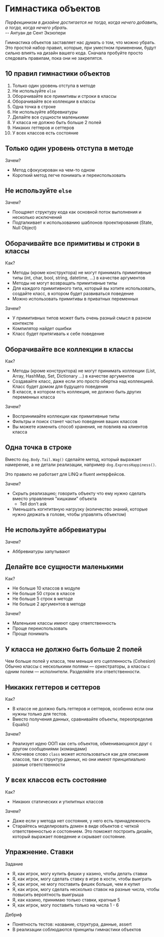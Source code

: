 # Гимнастика объектов

*Перфекцинизм в дизайне достигается не тогда, когда нечего добавить, а тогда, когда нечего убрать.*  
-- Антуан де Сент Экзюпери

Гимнастика объектов заставляет нас думать о том, что можно убрать.
Это простой набор правил, которые, при уместном применении, будут сильно влиять на дизайн вашего кода. Сначала пробуйте просто следовать правилам, пока они не закрепятся.

## 10 правил гимнастики объектов
1. Только один уровень отступа в методе
2. Не используйте `else`
3. Оборачивайте все примитивы и строки в классы
4. Оборачивайте все коллекции в классы
5. Одна точка в строке
6. Не используйте аббревиатуры
7. Делайте все сущности маленькими
8. У класса не должно быть больше 2 полей
9. Никаких геттеров и сеттеров
10. У всех классов есть состояние

## Только один уровень отступа в методе
Зачем?
- Метод сфокусирован на чем-то одном
- Короткий метод легче понимать и переиспользовать

## Не используйте `else`
Зачем? 
- Поощряет структуру кода как основной поток выполнения и несколько исключений
- Подталкивает к использованию шаблонов проектирования (State, Null Object)

## Оборачивайте все примитивы и строки в классы
Как?
- Методы (кроме конструктора) не могут принимать примитивные типы (int, char, bool, string, datetime, ...) в качестве аргументов
- Методы не могут возвращать примитивные типы
- Для каждого примитивного типа, который вы хотите использовать, создайте класс, в котором будет развиваться поведение
- Можно использовать примитивы в приватных переменных

Зачем?
- У примитивных типов может быть очень разный смысл в разном контексте
- Компилятор найдет ошибки
- Класс будет притягивать к себе поведение

## Оборачивайте все коллекции в классы
Как?
- Методы (кроме конструктора) не могут принимать коллекции (List, Array, HashMap, Set, Dictionary ...) в качестве аргументов
- Создавайте класс, даже если это просто обертка над коллекцией. Класс будет домом для будущего поведения
- В классе, в котором есть коллекция, не должно быть других переменных класса

Зачем?
- Воспринимайте коллекции как примитивные типы
- Фильтры и поиск станет частью поведения ваших классов
- Вы можете изменить способ хранения, не повлияв на клиентов класса

## Одна точка в строке
Вместо `dog.Body.Tail.Wag()` сделайте метод, который выражает намерение, а не детали реализации, например `dog.ExpressHappiness()`.

Это правило не работает для LINQ и fluent интерфейсов.

Зачем?
- Скрыть реализацию; говорить объекту что ему нужно сделать вместо управления "кишками" объекта
  - Tell don't ask
- Уменьшать когнтитвную нагрузку (количество знаний, которые нужно держать в голове, чтобы управлять объектом)

## Не используйте аббревиатуры
Зачем?
- Аббревиатуры запутывают

## Делайте все сущности маленькими
Как?
- Не больше 10 классов в модуле
- Не больше 50 строк в классе
- Не больше 5 строк в методе
- Не больше 2 аргументов в методе

Зачем?
- Маленькие классы имеют одну ответственность
- Проще переиспользовать
- Проще понимать

## У класса не должно быть больше 2 полей
Чем больше полей у класса, тем меньше его сцепленность (Cohesion)
Обычно классы с несколькими полями — оркестраторы, а классы с одним полем — исполнители. Разделяйте эти ответственности.

## Никаких геттеров и сеттеров
Как?
- В классе не должно быть геттеров и сеттеров, особенно если они нужны только для тестов.
- Вместо получения данных, сравнивайте объекты, переопределив Equals()

Зачем?
- Реализует идею ООП как сеть объектов, обменивающихся друг с другом сообщениями (командами)
- Ключевое слово `class` может использоваться как для описания классов, так и структур данных, но они имеют принципиально разные ответственности

## У всех классов есть состояние
Как?
- Никаких статических и утилитных классов

Зачем?
- Даже если у метода нет состояния, у него есть принадлежность
- Старайтесь моделировать домен в виде объектов с четкой ответственностью и состоянием. Это поможет построить дизайн, который выражает поведение и скрывает состояние.

## Упражнение. Ставки
Задание
- Я, как игрок, могу купить фишки у казино, чтобы делать ставки
- Я, как игрок, могу сделать ставку в игре в кости, чтобы выиграть
- Я, как игрок, не могу поставить фишек больше, чем я купил
- Я, как игрок, могу сделать несколько ставок на разные числа, чтобы повысить вероятность выигрыша
- Я, как казино, принимаю только ставки, кратные 5
- Я, как игрок, могу поставить только на числа 1 - 6

Дебриф
- Понятность тестов: название, структура, данные, assert
- В реализации соблюдаются принципы гимнастики объектов
